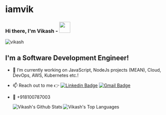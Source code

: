 # iamvik

### Hi there, I'm Vikash -  <img src="https://media.giphy.com/media/WUlplcMpOCEmTGBtBW/giphy.gif" width="35">

<p align="left"> <img src="https://komarev.com/ghpvc/?username=viktech2" alt="vikash" /> </p> 

## I'm a Software Development Engineer!

- 🔭 I’m currently working on JavaScript, NodeJs projects (MEAN), Cloud, DevOps, AWS, Kubernetes etc.!

- 📫 Reach out to me 👉
[![Linkedin Badge](https://img.shields.io/badge/-LinkedIn-blue?style=flat-square&logo=Linkedin&logoColor=white&link=https://www.linkedin.com/in/vikshaw/)](https://www.linkedin.com/in/vikshaw/) 
[![Gmail Badge](https://img.shields.io/badge/-Gmail-c14438?style=flat-square&logo=Gmail&logoColor=white&link=mailto:viktech36@gmail.com)](mailto:viktech36@gmail.com) 
<!--- 🥅 2020 Goals: Contribute more to Open Source projects --->
- 📱 +918100787003

  <img align="left" alt="Vikash's Github Stats" src="https://github-readme-stats.vercel.app/api?username=viktech2&show_icons=true&hide_border=true" />
  
  <img align="left" alt="Vikash's Top Languages" src="https://github-readme-stats.vercel.app/api/top-langs/?username=viktech2&langs_count=10&layout=compact" />
 

[instagram]: https://instagram.com/viktech2
[linkedin]: https://linkedin.com/in/vikshaw/
